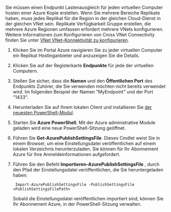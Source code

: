 Sie müssen einen Endpunkt Lastenausgleich für jeden virtuellen Computer hosten einer Azure Kopie erstellen. Wenn Sie mehrere Bereiche Replikate haben, muss jedes Replikat für die Region in der gleichen Cloud-Dienst in der gleichen VNet sein. Replikate Verfügbarkeit Gruppe erstellen, die mehrere Azure Regionen umfassen erfordert mehrere VNets konfigurieren. Weitere Informationen zum Konfigurieren von Cross VNet Connectivity finden Sie unter [VNet VNet-Konnektivität zu konfigurieren](../articles/vpn-gateway/virtual-networks-configure-vnet-to-vnet-connection.md).

1. Klicken Sie im Portal Azure navigieren Sie zu jeder virtuellen Computer ein Replikat Hostinganbieter und anzuzeigen Sie die Details.

1. Klicken Sie auf der Registerkarte **Endpunkte** für jede der virtuellen Computern.

1. Stellen Sie sicher, dass die **Namen** und den **Öffentlichen Port** des Endpunkts Zuhörer, die Sie verwenden möchten nicht bereits verwendet wird. Im folgenden Beispiel der Namen "MyEndpoint" und der Port "1433".

1. Herunterladen Sie auf Ihrem lokalen Client und installieren Sie [der neuesten PowerShell-Modul](https://azure.microsoft.com/downloads/).

1. Starten Sie **Azure PowerShell**. Mit der Azure administrative Module geladen wird eine neue PowerShell-Sitzung geöffnet.

1. Führen Sie **Get-AzurePublishSettingsFile**. Dieses Cmdlet weist Sie in einem Browser, um eine Einstellungsdatei veröffentlichen auf einem lokalen Verzeichnis herunterzuladen. Sie können für Ihr Abonnement Azure für Ihre Anmeldeinformationen aufgefordert.

1. Führen Sie den Befehl **Importieren-AzurePublishSettingsFile** , durch den Pfad der Einstellungsdatei veröffentlichen, die Sie heruntergeladen haben:

        Import-AzurePublishSettingsFile -PublishSettingsFile <PublishSettingsFilePath>

    Sobald die Einstellungsdatei veröffentlichen importiert sind, können Sie Ihr Abonnement Azure, in der PowerShell-Sitzung verwalten.